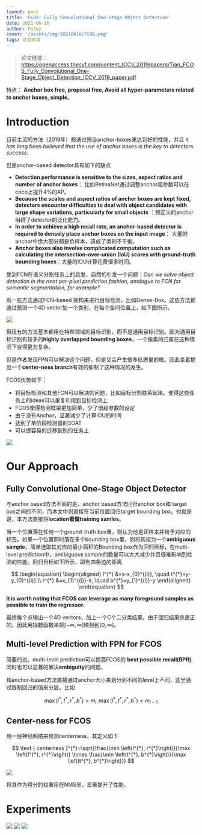 ```yaml
---
layout: post
title: 'FCOS: Fully Convolutional One-Stage Object Detection'
date: 2021-06-16
author: Poley
cover: '/assets/img/20210616/FCOS.png'
tags: 论文阅读
---
```


>论文链接： https://openaccess.thecvf.com/content_ICCV_2019/papers/Tian_FCOS_Fully_Convolutional_One-Stage_Object_Detection_ICCV_2019_paper.pdf


特点： **Anchor box free, proposal free, Avoid all hyper-parameters related to anchor boxes, simple**。
# Introduction

目前主流的方法（2019年）都通过预设anchor-boxes来达到好的性能，并且 *it has long been
believed that the use of anchor boxes is the key to detectors success*.

但是anchor-based detector具有如下的缺点
 
 + **Detection performance is sensitive to the sizes, aspect ratios and number of anchor boxes**： 比如RetinaNet通过调整anchor超参数可以在coco上提升4%的AP。
 + **Because the scales and aspect ratios of anchor boxes are kept fixed, detectors encounter difficulties to deal with object candidates with large shape variations, particularly for small objects** ：预定义的anchor阻碍了detector的泛化能力。
 + **In order to achieve a high recall rate, an anchor-based detector is required to densely place anchor boxes on the input image**： 大量的anchor中绝大部分都是负样本，造成了类别不平衡。
 + **Anchor boxes also involve complicated computation such as calculating the intersection-over-union (IoU) scores with ground-truth bounding boxes**：大量的IOU计算花费很多时间。

受到FCN在语义分割任务上的启发，自然的引发一个问题：*Can we solve object detection in the neat per-pixel prediction fashion, analogue to FCN for semantic segmentation, for example?*

有一些方法通过FCN-based 架构来进行目标检测，比如Dense-Box。这些方法都通过预测一个4D vector加一个类别，在每个空间位置上，如下图所示。

![](/assets/img/20210616/FCOSF1.png)

但现有的方法基本都用在特殊领域的目标识别，而不是通用目标识别。因为通用目标识别有较多的**highly overlapped bounding boxes**，一个像素的归属在这种情况下变得更为复杂。

但是作者发现FPN可以解决这个问题，但是又会产生很多低质量的框。因此坐着提出一个**center-ness branch**有效的抑制了这种情况的发生。

FCOS优势如下：
+ 将目标检测和其他FCN可以解决的问题，比如目标分割联系起来。使得这些任务上的ideas可以重复利用到目标检测上
+ FCOS使得检测框架更加简单，少了很超参数的设定
+ 由于没有Anchor，显著减少了计算IOU的时间
+ 达到了单阶段检测器的SOAT
+ 可以很容易的迁移到别的任务上


![](/assets/img/20210616/FCOSF2.png)

# Our Approach

## Fully Convolutional One-Stage Object Detector

与anchor based方法不同的是，anchor based方法回归anchor box和 target box之间的不同，而本文中则直接在当前位置回归target bounding box。也就是说，本方法直接将**location看做training samles**。

当一个位置落在任何一个ground-truth box重，则认为他是正样本并给予对应的标签。如果一个位置同时落在多个bounding box里，则将其视为一个**ambiguous sample**，简单选取其对应的最小面积的Bounding box作为回归目标，在multi-level prediction中，amibiguous sample的数量可以大大减少并且很难影响到检测的性能。回归目标如下所示，即到四条边的距离

$$
\begin{equation}
\begin{aligned}
l^{*} &=x-x_{0}^{(i)}, \quad t^{*}=y-y_{0}^{(i)} \\
r^{*} &=x_{1}^{(i)}-x, \quad b^{*}=y_{1}^{(i)}-y
\end{aligned}
\end{equation}
$$

**It is worth noting that FCOS can leverage as many foreground samples as possible to train the regressor.**

最终每个点输出一个4D vectors，加上一个C个二分类结果。由于回归结果总是正的，因此用指数函数来将$[-\infty,\infty]$映射到$[0,\infty]$。

## Multi-level Prediction with FPN for FCOS

简要的说，multi-level prediction可以提高FCOS的 **best possible recall(BPR)**,同时也可以显著的解决**ambiguity**的问题。

和anchor-based方法直接通过anchor大小来划分到不同的level上不同，这里通过限制回归的值来分层。比如

$$
\begin{equation}
\max \left(l^{*}, t^{*}, r^{*}, b^{*}\right)>m_{i},\max \left(l^{*}, t^{*}, r^{*}, b^{*}\right)<m_{i-1}
\end{equation}
$$

## Center-ness for FCOS

用一层神经网络来预测centerness，其定义如下

$$
\text { centerness }^{*}=\sqrt{\frac{\min \left(l^{*}, r^{*}\right)}{\max \left(l^{*}, r^{*}\right)} \times \frac{\min \left(t^{*}, b^{*}\right)}{\max \left(t^{*}, b^{*}\right)}}
$$

![](/assets/img/20210616/FCOSF3.png)

将其作为得分的权重用在NMS里，显著提升了性能。

# Experiments

![](/assets/img/20210616/FCOST1T2.png)
![](/assets/img/20210616/FCOST3.png)
![](/assets/img/20210616/FCOST4.png)